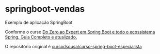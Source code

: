 # springboot-vendas
Exemplo de aplicação SpringBoot

Conforme o curso [Do Zero ao Expert em Spring Boot e todo o ecossistema Spring. Guia Completo e atualizado.](https://www.udemy.com/course/spring-boot-expert/)

O repositório original é [cursodsousa/curso-spring-boot-especialista](https://github.com/cursodsousa/curso-spring-boot-especialista)